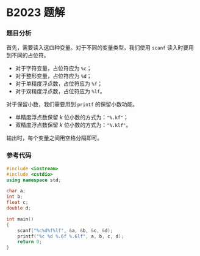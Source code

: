 # B2023 题解

### 题目分析

首先，需要读入这四种变量。对于不同的变量类型，我们使用 `scanf` 读入时要用到不同的占位符。

+ 对于字符变量，占位符应为 `%c`；
+ 对于整形变量，占位符应为 `%d`；
+ 对于单精度浮点数，占位符应为 `%f`；
+ 对于双精度浮点数，占位符应为 `%lf`。

对于保留小数，我们需要用到 `printf` 的保留小数功能。

+ 单精度浮点数保留 $k$ 位小数的方式为：`"%.kf"`；
+ 双精度浮点数保留 $k$ 位小数的方式为：`"%.klf"`。

输出时，每个变量之间用空格分隔即可。

### 参考代码

```cpp
#include <iostream>
#include <cstdio>
using namespace std;

char a;
int b;
float c;
double d;

int main()
{
    scanf("%c%d%f%lf", &a, &b, &c, &d);
    printf("%c %d %.6f %.6lf", a, b, c, d);
    return 0;
}
```